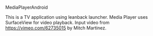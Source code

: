 MediaPlayerAndroid

This is a TV application using leanback launcher.
Media Player uses SurfaceView for video playback.
Input video from https://vimeo.com/62735015 by Mitch Martinez.
